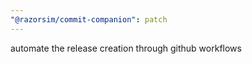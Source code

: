 ```yaml
---
"@razorsim/commit-companion": patch
---
```


automate the release creation through github workflows
